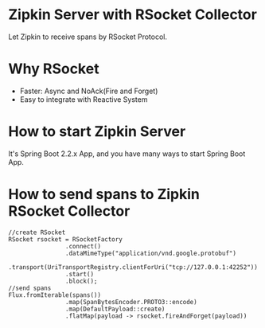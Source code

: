 Zipkin Server with RSocket Collector
====================================

Let Zipkin to receive spans by RSocket Protocol.

# Why RSocket

* Faster: Async and NoAck(Fire and Forget)
* Easy to integrate with Reactive System

# How to start Zipkin Server

It's Spring Boot 2.2.x App, and you have many ways to start Spring Boot App.

# How to send spans to Zipkin RSocket Collector

```
//create RSocket 
RSocket rsocket = RSocketFactory
                .connect()
                .dataMimeType("application/vnd.google.protobuf")
                .transport(UriTransportRegistry.clientForUri("tcp://127.0.0.1:42252"))
                .start()
                .block();
//send spans
Flux.fromIterable(spans())
                .map(SpanBytesEncoder.PROTO3::encode)
                .map(DefaultPayload::create)
                .flatMap(payload -> rsocket.fireAndForget(payload))
                
```

